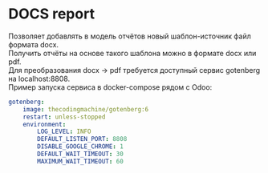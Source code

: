# DOCS report

Позволяет добавлять в модель отчётов новый шаблон-источник файл формата docx.  
Получить отчёты на основе такого шаблона можно в формате docx или pdf.  
Для преобразования docx -> pdf требуется доступный сервис gotenberg на localhost:8808.  
Пример запуска сервиса в docker-compose рядом с Odoo:

```yaml
gotenberg:
    image: thecodingmachine/gotenberg:6
    restart: unless-stopped
    environment:
        LOG_LEVEL: INFO
        DEFAULT_LISTEN_PORT: 8808
        DISABLE_GOOGLE_CHROME: 1
        DEFAULT_WAIT_TIMEOUT: 30
        MAXIMUM_WAIT_TIMEOUT: 60
```
